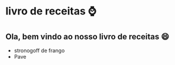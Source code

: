 # livro de receitas :watch:



## Ola, bem vindo ao nosso livro de receitas :smile:

- stronogoff de frango
- Pave

